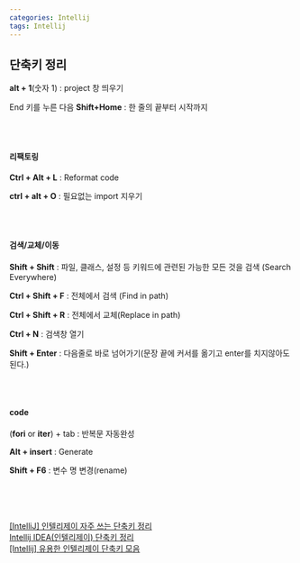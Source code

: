 ```yaml
---
categories: Intellij
tags: Intellij
---
```

                    
                                                 
## 단축키 정리                                                                               
**alt + 1**(숫자 1) : project 창 띄우기    

End 키를 누른 다음 **Shift+Home** : 한 줄의 끝부터 시작까지

<br><br>

#### 리팩토링                                
**Ctrl + Alt + L** : Reformat code             

**ctrl + alt + O** : 필요없는 import 지우기

<br><br>        

#### 검색/교체/이동         
**Shift + Shift** : 파일, 클래스, 설정 등 키워드에 관련된 가능한 모든 것을 검색 (Search Everywhere)  

**Ctrl + Shift + F** : 전체에서 검색 (Find in path)                      

**Ctrl + Shift + R** : 전체에서 교체(Replace in path)                    

**Ctrl + N** : 검색창 열기

**Shift + Enter** : 다음줄로 바로 넘어가기(문장 끝에 커서를 옮기고 enter를 치지않아도 된다.)

<br><br>

#### code
(**fori** or **iter**)  +  tab : 반복문 자동완성

**Alt + insert** : Generate

**Shift + F6** : 변수 명 변경(rename)

<br><br><br>                                             
                                     
[[IntelliJ] 인텔리제이 자주 쓰는 단축키 정리](https://wecandev.tistory.com/112)                               
[Intellij IDEA(인텔리제이) 단축키 정리](https://jaimemin.tistory.com/1549)                               
[[Intellij] 유용한 인텔리제이 단축키 모음](https://hbase.tistory.com/374)                     
